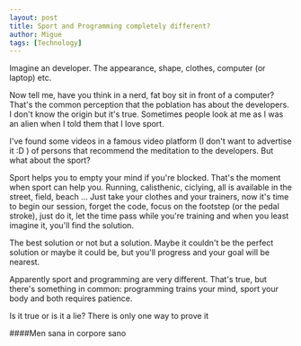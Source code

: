 ```yaml
---
layout: post
title: Sport and Programming completely different?
author: Migue
tags: [Technology]
---
```


Imagine an developer. The appearance, shape, clothes, computer (or laptop) etc.  


Now tell me, have you think in a nerd, fat boy sit in front of a computer? That's the common perception that the poblation has about the developers.  
I don't know the origin but it's true. Sometimes people look at me as I was an alien when I told them that I love sport.  
  
I've found some videos in a famous video platform (I don't want to advertise it :D ) of persons that recommend the meditation to the developers.
But what about the sport?
  

Sport helps you to empty your mind if you're blocked. That's the moment when sport can help you. Running, calisthenic, ciclying, all is available in the street, field, beach ...
Just take your clothes and your trainers, now it's time to begin our session, forget the code, focus on the footstep (or the pedal stroke), just do it, let the time pass while you're 
training and when you least imagine it, you'll find the solution.
  

The best solution or not but a solution. Maybe it couldn't be the perfect solution or maybe it could be, but you'll progress and your goal will be nearest.
  

Apparently sport and programming are very different. That's true, but there's something in common: programming trains your mind, sport your body and both requires patience.
  

Is it true or is it a lie? There is only one way to prove it

####Men sana in corpore sano